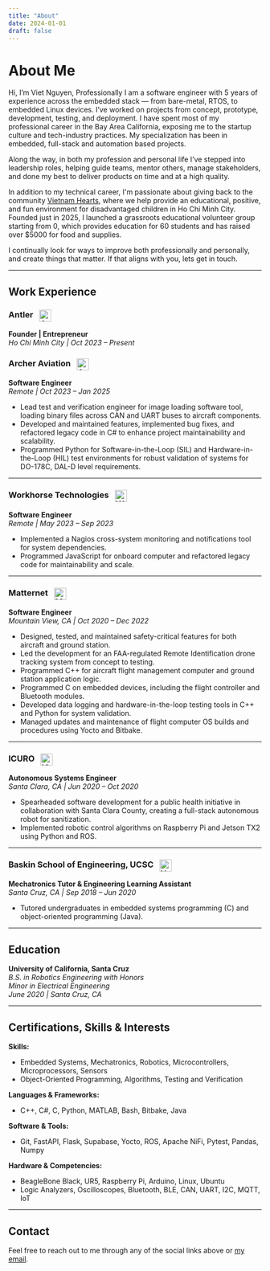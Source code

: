 ```yaml
---
title: "About"
date: 2024-01-01
draft: false
---
```


# About Me 

Hi, I’m Viet Nguyen, Professionally I am a software engineer with 5 years of experience across the embedded stack  — from bare-metal, RTOS, to embedded Linux devices. I’ve worked on projects from concept, prototype, development, testing, and deployment. I have spent most of my professional career in the Bay Area California, exposing me to the startup culture and tech-industry practices. My specialization has been in embedded, full-stack and automation based projects. 

Along the way, in both my profession and personal life I’ve stepped into leadership roles, helping guide teams, mentor others, manage stakeholders, and done my best to deliver products on time and at a high quality. 

In addition to my technical career, I'm passionate about giving back to the community [Vietnam Hearts](https://www.facebook.com/vietnamhearts), where we help provide an educational, positive, and fun environment for disadvantaged children in Ho Chi Minh City. Founded just in 2025, I launched a grassroots educational volunteer group starting from 0, which provides education for 60 students and has raised over $5000 for food and supplies.

I continually look for ways to improve both professionally and personally, and create things that matter. If that aligns with you, lets get in touch. 

---

## Work Experience

### **Antler** <img src="/images/antler-logo.svg" alt="Antler" style="width: 24px; height: 24px; vertical-align: middle; margin-left: 8px;" />  
**Founder | Entrepreneur**  
_Ho Chi Minh City | Oct 2023 – Present_

### **Archer Aviation** <img src="/images/archer-logo.svg" alt="Archer Aviation" style="width: 24px; height: 24px; vertical-align: middle; margin-left: 8px;" />  
**Software Engineer**  
_Remote | Oct 2023 – Jan 2025_

- Lead test and verification engineer for image loading software tool, loading binary files across CAN and UART buses to aircraft components.
- Developed and maintained features, implemented bug fixes, and refactored legacy code in C# to enhance project maintainability and scalability.
- Programmed Python for Software-in-the-Loop (SIL) and Hardware-in-the-Loop (HIL) test environments for robust validation of systems for DO-178C, DAL-D level requirements.

---

### **Workhorse Technologies** <img src="/images/workhorse-logo.svg" alt="Workhorse Technologies" style="width: 24px; height: 24px; vertical-align: middle; margin-left: 8px;" />  
**Software Engineer**  
_Remote | May 2023 – Sep 2023_

- Implemented a Nagios cross-system monitoring and notifications tool for system dependencies.
- Programmed JavaScript for onboard computer and refactored legacy code for maintainability and scale.

---

### **Matternet** <img src="/images/matternet-logo.svg" alt="Matternet" style="width: 24px; height: 24px; vertical-align: middle; margin-left: 8px;" />  
**Software Engineer**  
_Mountain View, CA | Oct 2020 – Dec 2022_

- Designed, tested, and maintained safety-critical features for both aircraft and ground station.
- Led the development for an FAA-regulated Remote Identification drone tracking system from concept to testing.
- Programmed C++ for aircraft flight management computer and ground station application logic.
- Programmed C on embedded devices, including the flight controller and Bluetooth modules.
- Developed data logging and hardware-in-the-loop testing tools in C++ and Python for system validation.
- Managed updates and maintenance of flight computer OS builds and procedures using Yocto and Bitbake.

---

### **ICURO** <img src="/images/icuro-logo.svg" alt="ICURO" style="width: 24px; height: 24px; vertical-align: middle; margin-left: 8px;" />  
**Autonomous Systems Engineer**  
_Santa Clara, CA | Jun 2020 – Oct 2020_

- Spearheaded software development for a public health initiative in collaboration with Santa Clara County, creating a full-stack autonomous robot for sanitization.
- Implemented robotic control algorithms on Raspberry Pi and Jetson TX2 using Python and ROS.

---

### **Baskin School of Engineering, UCSC** <img src="/images/ucsc-logo.png" alt="UCSC" style="width: 24px; height: 24px; vertical-align: middle; margin-left: 8px;" />  
**Mechatronics Tutor & Engineering Learning Assistant**  
_Santa Cruz, CA | Sep 2018 – Jun 2020_

- Tutored undergraduates in embedded systems programming (C) and object-oriented programming (Java).

---

## Education

**University of California, Santa Cruz**  
_B.S. in Robotics Engineering with Honors_  
_Minor in Electrical Engineering_  
_June 2020 | Santa Cruz, CA_

---

## Certifications, Skills & Interests

**Skills:**  
- Embedded Systems, Mechatronics, Robotics, Microcontrollers, Microprocessors, Sensors  
- Object-Oriented Programming, Algorithms, Testing and Verification

**Languages & Frameworks:**  
- C++, C#, C, Python, MATLAB, Bash, Bitbake, Java

**Software & Tools:**  
- Git, FastAPI, Flask, Supabase, Yocto, ROS, Apache NiFi, Pytest, Pandas, Numpy

**Hardware & Competencies:**  
- BeagleBone Black, UR5, Raspberry Pi, Arduino, Linux, Ubuntu  
- Logic Analyzers, Oscilloscopes, Bluetooth, BLE, CAN, UART, I2C, MQTT, IoT

---

## Contact

Feel free to reach out to me through any of the social links above or [my email](mailto:viet.will.nguyen@gmail.com).

<!-- ## Contact Information

- **Name:** Viet William-Quoc Nguyen  
- **Email:** [viet.will.nguyen@gmail.com](mailto:viet.will.nguyen@gmail.com)  
- **Phone:** +1 (858) 997-4502, +84 356415197  
- **Location:** San Diego, CA | HCM, VN
- **LinkedIn:** [linkedin.com/in/viet-nguyen-971976376](https://www.linkedin.com/in/viet-nguyen-971976376/)   -->